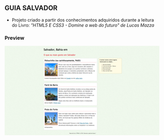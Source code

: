 ## GUIA SALVADOR

- Projeto criado a partir dos conhecimentos adquiridos durante a leitura do Livro: *"HTML5 E CSS3 - Domine a web do futuro" de Lucas Mazza*

### Preview
<img src="src/img/screenshot.png">

